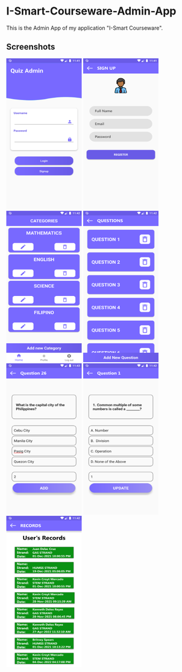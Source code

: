 # I-Smart-Courseware-Admin-App

This is the Admin App of my application "I-Smart Courseware".

## Screenshots
<img src="Screenshots/login_page.png" width="200px" height="400px">
<img src="Screenshots/signup_page.png" width="200px" height="400px">
<img src="Screenshots/categories_page.png" width="200px" height="400px">
<img src="Screenshots/question_page.png" width="200px" height="400px">
<img src="Screenshots/add_question.png" width="200px" height="400px">
<img src="Screenshots/edit_question.png" width="200px" height="400px">
<img src="Screenshots/record_page.png" width="200px" height="400px">
